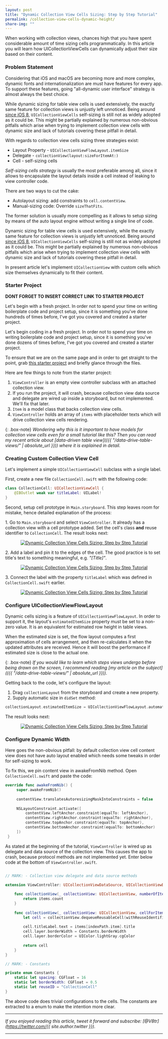```yaml
---
layout: post
title: "Dynamic Collection View Cells Sizing: Step by Step Tutorial"
permalink: /collection-view-cells-dynamic-height/
share-img: ""
---
```


When working with collection views, chances high that you have spent considerable amount of time sizing cells programmatically. In this article you will learn how UICollectionViewCells can dynamically adjust their size based on their content.

### Problem Statement

Considering that iOS and macOS are becoming more and more complex, dynamic fonts and internationalization are must have features for every app. To support these features, going "all-dynamic user interface" strategy is almost always the best choice.

While dynamic sizing for table view cells is used extensively, the exactly same feature for collection views is unjustly left unnoticed. Being around [since iOS 8](https://developer.apple.com/documentation/uikit/uicollectionviewflowlayout/1617709-estimateditemsize), `UICollectionViewCells` self-sizing is still not as widely adopted as it could be. This might be partially explained by numerous non-obvious pitfalls which arise when trying to implement collection view cells with dynamic size and lack of tutorials covering these pitfall in detail.

With regards to collection view cells sizing three strategies exist:
- Layout Property - `UICollectionViewFlowLayout.itemSize`
- Delegate - `collectionView(layout:sizeForItemAt:)`
- Cell - self-sizing cells

*Self-sizing cells strategy* is usually the most preferable among all, since it allows to encapsulate the layout details inside a cell instead of leaking to view controller code.

There are two ways to cut the cake:
- Autolayout sizing: add constraints to `cell.contentView`.
- Manual-sizing code: Override `sizeThatFits`.

The former solution is usually more compelling as it allows to setup sizing by means of the auto layout engine without writing a single line of code. 

Dynamic sizing for table view cells is used extensively, while the exactly same feature for collection views is unjustly left unnoticed. Being around [since iOS 8](https://developer.apple.com/documentation/uikit/uicollectionviewflowlayout/1617709-estimateditemsize), `UICollectionViewCells` self-sizing is still not as widely adopted as it could be. This might be partially explained by numerous non-obvious pitfalls which arise when trying to implement collection view cells with dynamic size and lack of tutorials covering these pitfall in detail.

In present article let's implement `UICollectionView` with custom cells which size themselves dynamically to fit their content.

### Starter Project

**DONT FORGET TO INSERT CORRECT LINK TO STARTER PROJECT**

Let's begin with a fresh project. In order not to spend your time on writing boilerplate code and project setup, since it is something you've done hundreds of times before, I've got you covered and created a starter project.

Let's begin coding in a fresh project. In order not to spend your time on writing boilerplate code and project setup, since it is something you've done dozens of times before, I've got you covered and created a starter project.

To ensure that we are on the same page and in order to get straight to the point, grab [this starter project](https://developer.apple.com/documentation/uikit/uicollectionviewflowlayout/1617709-estimateditemsize) and briefly glance through the files.

Here are few things to note from the starter project:
1. `ViewController` is an empty view controller subclass with an attached collection view.
2. If you run the project, it will crash, because collection view data source and delegate are wired up inside a storyboard, but not implemented. We'll fix that later.
3. `Item` is a model class that backs collection view cells.
4. `ViewController` holds an array of `items` with placeholder texts which will drive collection view cells rendering.
   
{: .box-note}
*Wondering why this is it important to have models for collection view cells even for a small tutorial like this? Then you can read my recent article about [data-driven table view](({{ "/data-drive-table-views/" | absolute_url }})) where it is explained in detail.*
   
### Creating Custom Collection View Cell

Let's implement a simple `UICollectionViewCell` subclass with a single label.

First, create a new file `CollectionCell.swift` with the following code:

```swift
class CollectionCell: UICollectionViewCell {
    @IBOutlet weak var titleLabel: UILabel!
}
```

Second, setup cell prototype in `Main.storyboard`. This step leaves room for mistake, hence detailed explanation of the process:

1\. Go to `Main.storyboard` and select `ViewController`. It already has a collection view with a cell prototype added. Set the cell's class **and** reuse identifier to `CollectionCell`. The result looks next:
<p align="center">
    <a href="{{ "img/collection-view-cells-dynamic-height/cell-setup-1.png" | absolute_url }}">
        <img src="/img/collection-view-cells-dynamic-height/cell-setup-1.png" alt="Dynamic Collection View Cells Sizing: Step by Step Tutorial"/>
    </a>
</p>
   
2\. Add a label and pin it to the edges of the cell. The good practice is to set title's text to something meaningful, e.g. *"[Title]"*.
<p align="center">
    <a href="{{ "img/collection-view-cells-dynamic-height/cell-setup-2.png" | absolute_url }}">
        <img src="/img/collection-view-cells-dynamic-height/cell-setup-2.png" alt="Dynamic Collection View Cells Sizing: Step by Step Tutorial"/>
    </a>
</p>

3\. Connect the label with the property `titleLabel` which was defined in `CollectionCell.swift` earlier.
<p align="center">
    <a href="{{ "img/collection-view-cells-dynamic-height/cell-setup-3.png" | absolute_url }}">
        <img src="/img/collection-view-cells-dynamic-height/cell-setup-3.png" alt="Dynamic Collection View Cells Sizing: Step by Step Tutorial"/>
    </a>
</p>

### Configure UICollectionViewFlowLayout

Dynamic cells sizing is a feature of `UICollectionViewFlowLayout`. In order to support it, the layout's `estimatedItemSize` property must be set to a non-zero value. It is an equivalent for estimated row height in table views.

When the estimated size is set, the flow layout computes a first approximation of cells arrangement, and then re-calculates it when the updated attributes are received. Hence it will boost the performance if estimated size is close to the actual one.

{: .box-note}
*If you would like to learn which steps views undergo before being drawn on the screen, I recommend reading [my article on the subject](({{ "/data-drive-table-views/" | absolute_url }})).*

Getting back to the code, let's configure the layout:

1. Drag `collectionLayout` from the storyboard and create a new property.
2. Supply automatic size in `didSet` method:

```swift
collectionLayout.estimatedItemSize = UICollectionViewFlowLayout.automaticSize
```

The result looks next:
<p align="center">
    <a href="{{ "img/collection-view-cells-dynamic-height/layout-setup-1.png" | absolute_url }}">
        <img src="/img/collection-view-cells-dynamic-height/layout-setup-1.png" alt="Dynamic Collection View Cells Sizing: Step by Step Tutorial"/>
    </a>
</p>

### Configure Dynamic Width

Here goes the non-obvious pitfall: by default collection view cell content view does not have auto layout enabled which needs some tweaks in order for self-sizing to work.

To fix this, we pin content view in awakeFromNib method. Open `CollectionCell.swift` and paste the code:

```swift
override func awakeFromNib() {
     super.awakeFromNib()
     
     contentView.translatesAutoresizingMaskIntoConstraints = false
     
     NSLayoutConstraint.activate([
         contentView.leftAnchor.constraint(equalTo: leftAnchor),
         contentView.rightAnchor.constraint(equalTo: rightAnchor),
         contentView.topAnchor.constraint(equalTo: topAnchor),
         contentView.bottomAnchor.constraint(equalTo: bottomAnchor)
     ])
 }
```

As stated at the beginning of the tutorial, `ViewController` is wired up as delegate and data source of the collection view. This causes the app to crash, because protocol methods are not implemented yet. Enter below code at the bottom of `ViewController.swift`.

```swift

// MARK: - Collection view delegate and data source methods

extension ViewController: UICollectionViewDataSource, UICollectionViewDelegateFlowLayout {
    
    func collectionView(_ collectionView: UICollectionView, numberOfItemsInSection section: Int) -> Int {
        return items.count
    }
    
    func collectionView(_ collectionView: UICollectionView, cellForItemAt indexPath: IndexPath) -> UICollectionViewCell {
        let cell = collectionView.dequeueReusableCell(withReuseIdentifier: Constants.reuseID, for: indexPath) as! CollectionCell
        
        cell.titleLabel.text = items[indexPath.item].title
        cell.layer.borderWidth = Constants.borderWidth
        cell.layer.borderColor = UIColor.lightGray.cgColor
        
        return cell
    }
}

// MARK: - Constants

private enum Constants {
    static let spacing: CGFloat = 16
    static let borderWidth: CGFloat = 0.5
    static let reuseID = "CollectionCell"
}
```

The above code does trivial configurations to the cells. The constants are extracted to a enum to make the intention more clear.

---

*If you enjoyed reading this article, tweet it forward and subscribe: [@V8tr](https://twitter.com/{{ site.author.twitter }}).*

---